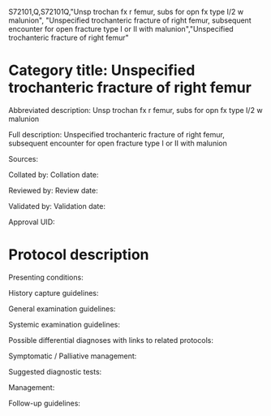 S72101,Q,S72101Q,"Unsp trochan fx r femur, subs for opn fx type I/2 w malunion", "Unspecified trochanteric fracture of right femur, subsequent encounter for open fracture type I or II with malunion","Unspecified trochanteric fracture of right femur"
# Category title: Unspecified trochanteric fracture of right femur

Abbreviated description: Unsp trochan fx r femur, subs for opn fx type I/2 w malunion

Full description: Unspecified trochanteric fracture of right femur, subsequent encounter for open fracture type I or II with malunion

Sources:

Collated by:
Collation date:

Reviewed by:
Review date:

Validated by:
Validation date:

Approval UID:

# Protocol description

Presenting conditions:

History capture guidelines:

General examination guidelines:

Systemic examination guidelines:

Possible differential diagnoses with links to related protocols:

Symptomatic / Palliative management:

Suggested diagnostic tests:

Management:

Follow-up guidelines:
